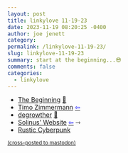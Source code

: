 ```yaml
---
layout: post
title: linkylove 11-19-23
date: 2023-11-19 08:20:25 -0400
author: joe jenett
category: 
permalink: /linkylove-11-19-23/
slug: linkylove-11-19-23
summary: start at the beginning...😎
comments: false
categories:
  - linkylove
---
```

<ul class="linkylove">
	<li><a title="basement chronicles | The Beginning" href="https://chronicles.basement.studio/">The Beginning</a> <a href="https://pinboard.in/u:garrettc">📌</a></li>
	<li><a title="Timo Zimmermann" href="https://www.screamingatmyscreen.com/">Timo Zimmermann</a> <a class="normaltext" title="source" href="https://gamepad.club/@Aywren"><span style="color:blue;">&#8678;</span></a></li>
	<li><a title="degrowther" href="https://degrowther.smol.pub/">degrowther</a> <a href="https://pinboard.in/u:mikael">📌</a></li>
	<li><a title="Solinus' Website" href="https://solinus.neocities.org/">Solinus' Website</a>  <a class="normaltext" title="source" href="https://zeusofthecrows.github.io/stadt/"><span style="color:blue;">&#8678;</span></a> <span title="led to site shown below">⇾</span></li>
	<li><a title="cypnk" href="https://sh2.us/">Rustic Cyberpunk</a></li>
</ul>
<a href="https://brid.gy/publish/mastodon"><small>(cross-posted to mastodon)</small></a>
